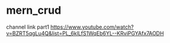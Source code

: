 # mern_crud
channel link
part1  https://www.youtube.com/watch?v=BZRT5qgLu4Q&list=PL_6klLfS1WqEb6YL--KRviPGYAfx7AODH
